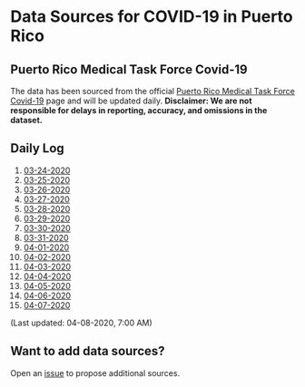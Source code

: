 # Data Sources for COVID-19 in Puerto Rico

## Puerto Rico Medical Task Force Covid-19

The data has been sourced from the official [Puerto Rico Medical Task Force Covid-19](http://www.covid19.pr.gov/) page and will be updated daily. **Disclaimer: We __are not__ responsible for delays in reporting, accuracy, and omissions in the dataset.**

## Daily Log

1. [03-24-2020](PuertoRicoTaskForce/3-24-2020/3-24-2020.md)
1. [03-25-2020](PuertoRicoTaskForce/3-25-2020/3-25-2020.md)
1. [03-26-2020](PuertoRicoTaskForce/3-26-2020/3-26-2020.md)
1. [03-27-2020](PuertoRicoTaskForce/3-27-2020/3-27-2020.md)
1. [03-28-2020](PuertoRicoTaskForce/3-28-2020/3-28-2020.md)
1. [03-29-2020](PuertoRicoTaskForce/3-29-2020/3-29-2020.md)
1. [03-30-2020](PuertoRicoTaskForce/3-30-2020/3-30-2020.md)
1. [03-31-2020](PuertoRicoTaskForce/3-31-2020/3-31-2020.md)
1. [04-01-2020](PuertoRicoTaskForce/4-01-2020/04-01-2020.md)
1. [04-02-2020](PuertoRicoTaskForce/4-02-2020/04-02-2020.md)
1. [04-03-2020](PuertoRicoTaskForce/4-03-2020/04-03-2020.md)
1. [04-04-2020](PuertoRicoTaskForce/4-04-2020/04-04-2020.md)
1. [04-05-2020](PuertoRicoTaskForce/4-05-2020/04-05-2020.md)
1. [04-06-2020](PuertoRicoTaskForce/4-06-2020/04-06-2020.md)
1. [04-07-2020](PuertoRicoTaskForce/4-07-2020/README.md)

(Last updated: 04-08-2020, 7:00 AM)

## Want to add data sources?

Open an [issue](https://github.com/Code4PuertoRico/covid19-pr-api/issues) to propose additional sources. 
